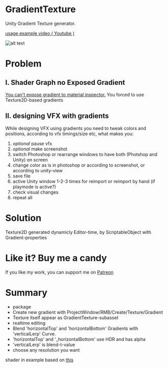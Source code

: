# GradientTexture
Unity Gradient Texture generator.

[usage example video ( Youtube )](https://youtu.be/LmBBTqhpsbw)

![alt text](https://github.com/mitay-walle/GradientTexture/blob/main/Documentation/Inspector_preview.png?raw=true)

# Problem

## I. Shader Graph no Exposed Gradient
[You can't expose gradient to material inspector.](https://forum.unity.com/threads/where-is-the-exposed-gradient-node-property-in-shadergraph.822975/) 
You forced to use Texture2D-based gradients

## II. designing VFX with gradients
While designing VFX using gradients you need to tweak colors and positions, according to vfx timings/size etc, what makes you:
1. _optional_ pause vfx
2. _optional_ make screenshot
3. switch Photoshop or rearrange windows to have both (Photshop and Unity) on screen
4. change color as is in photoshop or according to screenshot, or according to unity-view
5. save file
6. active Unity window 1-2-3 times for reimport or reimport by hand (if playmode is active?)
7. check visual changes
8. repeat all

# Solution
Texture2D generated dynamicly Editor-time, by ScriptableObject with Gradient-properties




# Like it? Buy me a candy
If you like my work, you can support me on [Patreon](https://www.patreon.com/mitaywalle)

# Summary
- package
- Create new gradient with ProjectWindow/RMB/Create/Texture/Gradient 
- Texture itself appear as GradientTexture-subasset
- realtime editing
- Blend 'horizontalTop' and 'horizontalBottom' Gradients with 'verticalLerp' Curve.
- 'horizontalTop' and '_horizontalBottom' use HDR and has alpha
- 'verticalLerp' is blend-t-value
- choose any resolution you want


shader in example based on [this](https://simonschreibt.de/gat/fallout-4-the-mushroom-case/)

